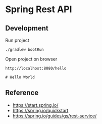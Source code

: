 # Spring Rest API

## Development

Run project

```shell
./gradlew bootRun
```

Open project on browser

```shell
http://localhost:8080/hello

# Hello World
```

## Reference

- https://start.spring.io/
- https://spring.io/quickstart
- https://spring.io/guides/gs/rest-service/


